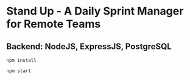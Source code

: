 # Stand Up - A Daily Sprint Manager for Remote Teams

## Backend: NodeJS, ExpressJS, PostgreSQL

`npm install`

`npm start`


